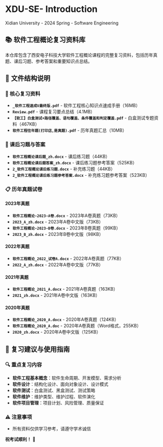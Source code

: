 # XDU-SE- Introduction
Xidian University - 2024 Spring - Software Engineering 

## 📚 软件工程概论复习资料库

本仓库包含了西安电子科技大学软件工程概论课程的完整复习资料，包括历年真题、课后习题、参考答案和重要知识点总结。

## 📁 文件结构说明

### 📖 核心复习资料
- **`_软件工程速成V最终版.pdf`** - 软件工程核心知识点速成手册（16MB）
- **`Review.pdf`** - 课程复习要点总结（4.1MB）
- **`【软工】白盒测试+路径覆盖、语句覆盖、条件覆盖和判定覆盖.pdf`** - 白盒测试专题资料（467KB）
- **`软件工程往年题(打印店,是真题).pdf`** - 历年真题汇总（10MB）

### 📝 课后习题与答案
- **`软件工程概论课后题_zh.docx`** - 课后练习题（44KB）
- **`软件工程概论课后题答案_zh.docx`** - 课后练习题参考答案（525KB）
- **`2_软件工程概论课后练习题.docx`** - 补充练习题（44KB）
- **`2_软件工程概论课后练习题参考答案.docx`** - 补充练习题参考答案（523KB）

### 📋 历年真题试卷
#### 2023年真题
- **`软件工程概论-2023-A卷.docx`** - 2023年A卷真题（73KB）
- **`2023_A_zh.docx`** - 2023年A卷中文版（73KB）
- **`软件工程概论-2023-B卷.docx`** - 2023年B卷真题（99KB）
- **`2023_B_zh.docx`** - 2023年B卷中文版（98KB）

#### 2022年真题
- **`软件工程概论_2022_试卷A.docx`** - 2022年A卷真题（77KB）
- **`2022_A_zh.docx`** - 2022年A卷中文版（77KB）

#### 2021年真题
- **`软件工程概论_2021_A.docx`** - 2021年A卷真题（163KB）
- **`2021_zh.docx`** - 2021年A卷中文版（163KB）

#### 2020年真题
- **`软件工程概论_2020_A.docx`** - 2020年A卷真题（124KB）
- **`软件工程概论_2020_A.doc`** - 2020年A卷真题（Word格式，255KB）
- **`2020_zh.docx`** - 2020年A卷中文版（125KB）

## 🎯 复习建议与使用指南

### 🔍 重点复习内容
- **软件工程基本概念**：软件生命周期、开发模型、需求分析
- **软件设计**：结构化设计、面向对象设计、设计模式
- **软件测试**：白盒测试、黑盒测试、测试策略
- **软件维护**：维护类型、维护过程、软件演化
- **软件项目管理**：项目计划、风险管理、质量保证

### ⚠️ 注意事项
- 所有资料仅供学习参考，请遵守学术诚信


**祝考试顺利！** 🎉
